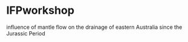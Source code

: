 # IFPworkshop
influence of mantle flow on the drainage of eastern Australia since the Jurassic Period
